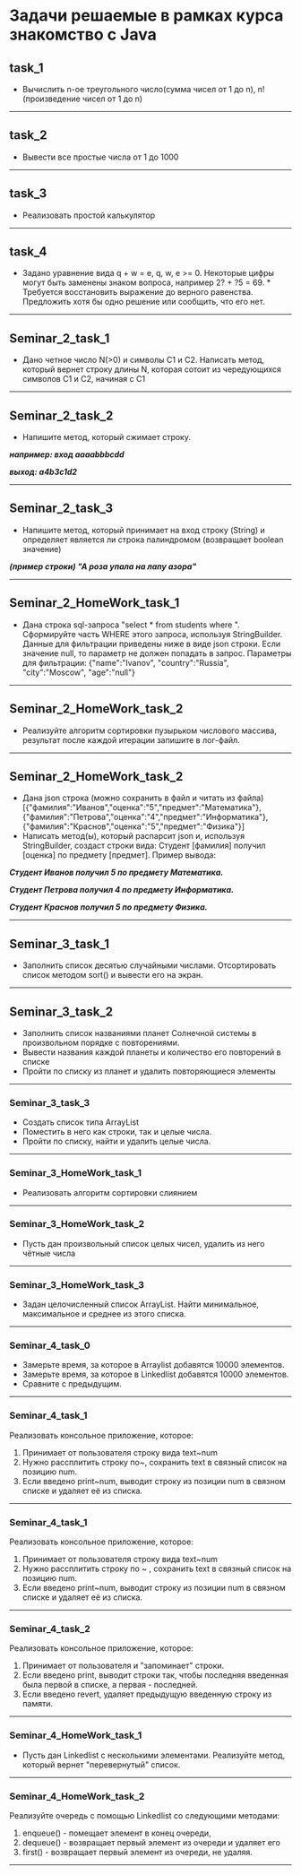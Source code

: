 # Задачи решаемые в рамках курса знакомство с Java

## task_1
* Вычислить n-ое треугольного число(сумма чисел от 1 до n), n! (произведение чисел от 1 до n)
***

## task_2
* Вывести все простые числа от 1 до 1000
***

## task_3
* Реализовать простой калькулятор
***

## task_4
* Задано уравнение вида q + w = e, q, w, e >= 0. Некоторые цифры могут быть заменены знаком вопроса,
например 2? + ?5 = 69.  * Требуется восстановить выражение до верного равенства.
Предложить хотя бы одно решение или сообщить, что его нет.
***

## Seminar_2_task_1
* Дано четное число N(>0) и символы C1 и C2.
Написать метод, который вернет строку длины N, которая
сотоит из чередующихся символов C1 и C2, начиная с C1
***

## Seminar_2_task_2
* Напишите метод, который сжимает строку.

***например: вход aaaabbbcdd***

***выход: a4b3c1d2***
***

## Seminar_2_task_3
* Напишите метод, который принимает на вход строку (String) и определяет является ли строка 
палиндромом (возвращает boolean значение)

***(пример строки) "А роза упала на лапу азора"***
***

##  Seminar_2_HomeWork_task_1
* Дана строка sql-запроса "select * from students where ". Сформируйте часть WHERE этого запроса,
  используя StringBuilder. Данные для фильтрации приведены ниже в виде json строки.
  Если значение null, то параметр не должен попадать в запрос.
  Параметры для фильтрации: {"name":"Ivanov", "country":"Russia", "city":"Moscow", "age":"null"}
***

##  Seminar_2_HomeWork_task_2
* Реализуйте алгоритм сортировки пузырьком числового массива, результат после каждой итерации запишите в лог-файл.
***

##  Seminar_2_HomeWork_task_2
* Дана json строка (можно сохранить в файл и читать из файла) [{"фамилия":"Иванов","оценка":"5","предмет":"Математика"},{"фамилия":"Петрова","оценка":"4","предмет":"Информатика"},
{"фамилия":"Краснов","оценка":"5","предмет":"Физика"}]
* Написать метод(ы), который распарсит json и, используя StringBuilder, создаст строки вида:
Студент [фамилия] получил [оценка] по предмету [предмет].
Пример вывода:

***Студент Иванов получил 5 по предмету Математика.***

***Студент Петрова получил 4 по предмету Информатика.***

***Студент Краснов получил 5 по предмету Физика.***

***

## Seminar_3_task_1
* Заполнить список десятью случайными числами. Отсортировать список методом sort() и вывести его на экран.
***

## Seminar_3_task_2
* Заполнить список названиями планет Солнечной системы в произвольном порядке с повторениями.
* Вывести названия каждой планеты и количество его повторений в списке
* Пройти по списку из планет и удалить повторяющиеся элементы
 ***

### Seminar_3_task_3
* Создать список типа ArrayList<String>
* Поместить в него как строки, так и целые числа.
* Пройти по списку, найти и удалить целые числа.
***

### Seminar_3_HomeWork_task_1
* Реализовать алгоритм сортировки слиянием
***

### Seminar_3_HomeWork_task_2 
* Пусть дан произвольный список целых чисел, удалить из него чётные числа
***

### Seminar_3_HomeWork_task_3
* Задан целочисленный список ArrayList. Найти минимальное,
  максимальное и среднее из этого списка.
*** 

### Seminar_4_task_0
* Замерьте время, за которое в Arraylist добавятся 10000 элементов.
* Замерьте время, за которое в Linkedlist добавятся 10000 элементов.
* Сравните с предыдущим.
***

### Seminar_4_task_1
Реализовать консольное приложение, которое:
1. Принимает от пользователя строку вида text~num
2. Нужно рассплитить строку по~, сохранить text в связный список на позицию num.
3. Если введено print~num, выводит строку из позиции num в связном списке и удаляет её из списка.
***

### Seminar_4_task_1
Реализовать консольное приложение, которое:
1. Принимает от пользователя строку вида text~num
2. Нужно рассплитить строку по ~ , сохранить text в связный список на позицию num.
3. Если введено print~num, выводит строку из позиции num в связном списке и удаляет её из списка.
***

### Seminar_4_task_2
Реализовать консольное приложение, которое:
1. Принимает от пользователя и "запоминает" строки.
2. Если введено print, выводит строки так, чтобы последняя введенная была первой в списке, а первая - последней.
3. Если введено revert, удаляет предыдущую введенную строку из памяти.
***

### Seminar_4_HomeWork_task_1
* Пусть дан Linkedlist с несколькими элементами. Реализуйте метод, который вернет "перевернутый" список.
***

### Seminar_4_HomeWork_task_2
Реализуйте очередь с помощью Linkedlist со следующими методами:
1. enqueue() - помещает элемент в конец очереди, 
2. dequeue() - возвращает первый элемент из очереди и удаляет его
3. first() - возвращает первый элемент из очереди, не удаляя.
***

